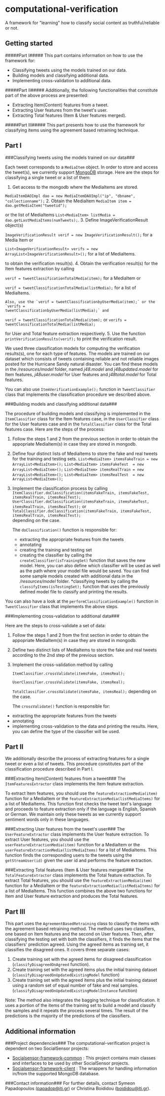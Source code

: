 computational-verification
==========================

A framework for "learning" how to classify social content as truthful/reliable or not.

Getting started
---------------
#####Part I#####
This part contains information on how to use the framework for:
* Classifying tweets using the models trained on our data.
* Building models and classifying additional data. 
* Implementing cross-validation to additional data.

#####Part II#####
Additionally, the following functionalities that constitute part of the above process are presented:
* Extracting Item(Content) features from a tweet.
* Extracting User features from the tweet's user.
* Extracting Total features (Item & User features merged).

#####Part III#####
This part presents how to use the framework for classifying items using the agreement based retraining technique.

Part I
------------

###Classifying tweets using the models trained on our data###

Each tweet corresponds to a `MediaItem` object. In order to store and access the tweet(s), we currently support [MongoDB](http://www.mongodb.org/) storage. Here are the steps for classifying a single tweet or a list of them:

1. Get access to the mongodb where the MediaItems are stored.

  `MediaItemDAOImpl dao = new MediaItemDAOImpl("ip", "dbname", "collectionname");`
2. Obtain the MediaItem `MediaItem item = dao.getMediaItem("tweetid");` 

   or the list of MediaItems `List<MediaItem> listMedia = dao.getLastMediaItems(numTweets);`.
3. Define ImageVerificationResult object(s)
 
   `ImageVerificationResult verif = new ImageVerificationResult();`  for a Media Item or

   `List<ImageVerificationResult> verifs = new ArrayList<ImageVerificationResult>();` for a list of MediaItems.
   
   to obtain the verification result(s).
4. Obtain the verification result(s) for the Item features extraction by calling

   `verif = tweetClassificationTotalMedia(item);` for a MediaItem or
   
   `verif = tweetClassificationTotalMedia(listMedia);` for a list of MediaItems.
   
    Also, use the `verif = tweetClassificationbyUserMedia(item);` or the `verifs =                            tweetClassificationbyUserMedia(listMedia);` and 
   
   `verif = tweetClassificationTotalMedia(item);` or `verifs = tweetClassificationTotalMedia(listMedia);`
   
   for User and Total feature extraction respectively.
5. Use the function `printVerificationResults(verif);` to print the verification result.
   
We used three classification models for computing the verification results(s), one for each type of features. The models are trained on our dataset which consists of tweets containing reliable and not reliable images posted for the Hurricane Sandy natural disaster. You can find these models in the */resources/model* folder, named _j48.model_ and _j48updated.model_ for Item features, _j48user.model_ for User features and _j48total.model_ for Total features.

You can also use `ItemVerificationExample();` function in `TweetClassifier` class that implements the classification procedure we described above.


###Building models and classifying additional data###

The procedure of building models and classifying is implemented in the `ItemClassifier` class for the Item features case, in the `UserClassifier` class for the User features case and in the `TotalClassifier` class for the Total features case. Here are the steps of the process:

1. Follow the steps 1 and 2 from the previous section in order to obtain the appopriate MediaItem(s) in case they are stored in mongodb.
2. Define four distinct lists of MediaItems to store the fake and real tweets for the training and testing sets.
   `List<MediaItem> itemsFakeTrain = new ArrayList<MediaItem>();`
	 `List<MediaItem> itemsFakeTest  = new ArrayList<MediaItem>();`
	 `List<MediaItem> itemsRealTrain = new ArrayList<MediaItem>();`
	 `List<MediaItem> itemsRealTest  = new ArrayList<MediaItem>();`
3. Implement the classification process by calling 
   `ItemClassifier.doClassification(itemsFakeTrain, itemsFakeTest, itemsRealTrain, itemsRealTest);`
	 `UserClassifier.doClassification(itemsFakeTrain, itemsFakeTest, itemsRealTrain, itemsRealTest);` or
	 `TotalClassifier.doClassification(itemsFakeTrain, itemsFakeTest, itemsRealTrain, itemsRealTest);`	
    depending on the case.
    
    The `doClassification()` function is responsible for:
    * extracting the appropriate features from the tweets
    * annotating
    * creating the training and testing set
    * creating the classifier by calling the `createClassifier(isTrainingSet)` function that saves the new model. Here,      you can also define which classifier will be used as well as the path where your model file would be saved. You can     find some sample models created with additional data in the _/resources/model_ folder.
    *classifying tweets by calling the `classifyItems(isTestingSet);` function that uses the previously defined model       file to classify and printing the results.

You can also have a look at the `performClassificationExample()` function in `TweetClassifier` class that implements the above steps.

###Implementing cross-validation to additional data###

Here are the steps to cross-validate a set of data:

1. Follow the steps 1 and 2 from the first section in order to obtain the appopriate MediaItem(s) in case they are stored in mongodb.
2. Define two distinct lists of MediaItems to store the fake and real tweets according to the 2nd step of the previous section.
3. Implement the cross-validation method by calling

   `ItemClassifier.crossValidate(itemsFake, itemsReal);`

	 `UserClassifier.crossValidate(itemsFake, itemsReal);`
	 
	 `TotalClassifier.crossValidate(itemsFake, itemsReal);`
   depending on the case.

   The `crossValidate()` function is responsible for:
  * extracting the appropriate features from the tweets
  * annotating
  * implementing cross-validation to the data and printing the results. Here, you can define the type of the classifier    will be used. 

Part II
----------
We additionally describe the process of extracting features for a single tweet or even a list of tweets. This procedure constitutes part of the classification procedure described in Part I.

###Extracting Item(Content) features from a tweet###
The `ItemFeaturesExtractor` class implements the Item feature extraction. 

To extract Item features, you should use the `featureExtractionMedia(item)` function for a MediaItem or the `featureExtractionMedia(listMediaItems)` for a list of MediaItems. This function first checks the tweet text's language and proceeds to feature extraction only if the language is English, Spanish or German. We maintain only these tweets as we currently support sentiment words only in these languages.

###Extracting User features from the tweet's user###
The `UserFeatureExtractor` class implements the User feature extraction.
To extract User features, you should use the `userFeatureExtractionMedia(item)` function for a MediaItem or the `userFeatureExtractionMedia(listMediaItems)` for a list of MediaItems. This function finds the corresponding users to the tweets using the `getStreamUser(id)` given the user id and performs the feature extraction.

###Extracting Total features (Item & User features merged)###
The `TotalFeatureExtractor` class implements the Total feature extraction.
To extract Total features, you should use the `featureExtractionMedia(item)` function for a MediaItem or the  `featureExtractionMedia(listMediaItems)` for a list of MediaItems. This function combines the above two functions for Item and User feature extraction and produces the Total features.

Part III
----------------
This part uses the `AgreementBasedRetraining` class to classify the items with the agreement based retraining method.
The method uses two classifiers, one based on Item features and the second on User features. Then, after classifying
the testing set with both the classifiers, it finds the items that the classifiers' prediction agreed. Using the agreed items
as training set, it classifies the disagreed ones. It covers three separate cases:

1. Create training set with the agreed items for disagreed classification (`classifyDisagreedOnAgreed` function).
2. Create training set with the agreed items plus the initial training dataset (`classifyDisagreedOnUpdatedExistingModel` function)
3. Create training set with the agreed items plus the initial training dataset using a random set of equal number of fake and real samples. (`classifyDisagreedOnUpdatedExistingModelInstance` function)

Note: The method also integrates the bagging technique for classification. It uses a portion of the items of the training set to build a model and classify the samples and it repeats the process several times. The result of the predictions is the majority of the predictions of the classifiers.

Additional information
------------------------
###Project dependencies###
The computational-verification project is dependent on two SocialSensor projects:
* [Socialsensor-framework-common](https://github.com/socialsensor/socialsensor-framework-common) : This project contains main classes and interfaces to be used by other SocialSensor projects.
* [Socialsensor-framework-client](https://github.com/socialsensor/socialsensor-framework-client) : The wrappers for handling information in/from the supported MongoDB database.

###Contact information###
For further details, contact Symeon Papadopoulos (papadop@iti.gr) or Christina Boididou (boididou@iti.gr).
